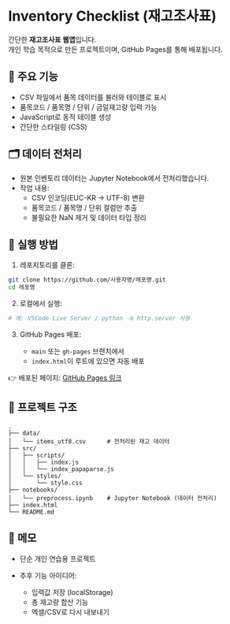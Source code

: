# Inventory Checklist (재고조사표)

간단한 **재고조사표 웹앱**입니다.  
개인 학습 목적으로 만든 프로젝트이며, GitHub Pages를 통해 배포됩니다.

## 📌 주요 기능

- CSV 파일에서 품목 데이터를 불러와 테이블로 표시
- 품목코드 / 품목명 / 단위 / 금일재고량 입력 가능
- JavaScript로 동적 테이블 생성
- 간단한 스타일링 (CSS)

## 🗂️ 데이터 전처리

- 원본 인벤토리 데이터는 Jupyter Notebook에서 전처리했습니다.
- 작업 내용:
  - CSV 인코딩(EUC-KR → UTF-8) 변환
  - 품목코드 / 품목명 / 단위 컬럼만 추출
  - 불필요한 NaN 제거 및 데이터 타입 정리

## 🚀 실행 방법

1. 레포지토리를 클론:

```bash
git clone https://github.com/사용자명/레포명.git
cd 레포명
```

2. 로컬에서 실행:

```bash
# 예: VSCode Live Server / python -m http.server 사용
```

3. GitHub Pages 배포:

   - `main` 또는 `gh-pages` 브랜치에서
   - `index.html`이 루트에 있으면 자동 배포

👉 배포된 페이지: [GitHub Pages 링크](https://alpacamale.github.io/inventory-checklist/)

## 📂 프로젝트 구조

```
.
├── data/
│   └── items_utf8.csv      # 전처리된 재고 데이터
├── src/
│   ├── scripts/
│   │   ├── index.js
│   │   └── index_papaparse.js
│   └── styles/
│       └── style.css
├── notebooks/
│   └── preprocess.ipynb    # Jupyter Notebook (데이터 전처리)
├── index.html
└── README.md
```

## 📝 메모

- 단순 개인 연습용 프로젝트
- 추후 기능 아이디어:

  - 입력값 저장 (localStorage)
  - 총 재고량 합산 기능
  - 엑셀/CSV로 다시 내보내기
